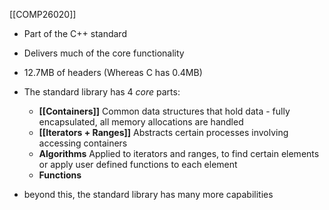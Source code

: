 [[COMP26020]]

- Part of the C++ standard
- Delivers much of the core functionality
- 12.7MB of headers (Whereas C has 0.4MB)

- The standard library has 4 *core* parts:
	- **[[Containers]]**
	  Common data structures that hold data - fully encapsulated, all memory allocations are handled
	- **[[Iterators + Ranges]]**
	  Abstracts certain processes involving accessing containers 
	- **Algorithms**
	  Applied to iterators and ranges, to find certain elements or apply user defined functions to each element
	- **Functions**

- beyond this, the standard library has many more capabilities